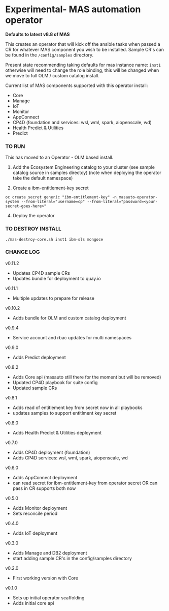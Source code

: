 # Experimental- MAS automation operator

**Defaults to latest v8.8 of MAS**

This creates an operator that will kick off the ansible tasks when passed a CR for whatever MAS component you wish to be installed.
Sample CR's can be found in the `/config/samples` directory.

Present state recommending taking defaults for mas instance name: `inst1` otherwise will need to change the role binding, this will be changed when we move to full OLM / custom catalog install.

Current list of MAS components supported with this operator install:
- Core
- Manage
- IoT
- Monitor
- AppConnect
- CP4D (foundation and services: wsl, wml, spark, aiopenscale, wd)
- Health Predict & Utilities
- Predict

### TO RUN

This has moved to an Operator - OLM based install.

1.  Add the Ecosystem Engineering catalog to your cluster (see sample catalog source in samples directoy)
(note when deploying the operator take the default namespace)

2.  Create a ibm-entitlement-key secret

`oc create secret generic "ibm-entitlement-key" -n masauto-operator-system --from-literal="username=cp" --from-literal="password=<your-secret-goes-here>" `

4.  Deploy the operator


### TO DESTROY INSTALL

`./mas-destroy-core.sh inst1 ibm-sls mongoce`


### CHANGE LOG

v0.11.2
- Updates CP4D sample CRs
- Updates bundle for deployment to quay.io

v0.11.1
- Multiple updates to prepare for release

v0.10.2
- Adds bundle for OLM and custom catalog deployment

v0.9.4
- Service account and rbac updates for multi namespaces

v0.9.0
- Adds Predict deployment

v0.8.2
- Adds Core api (masauto still there for the moment but will be removed)
- Updated CP4D playbook for suite config
- Updated sample CRs

v0.8.1
- Adds read of entitlement key from secret now in all playbooks
- updates samples to support entitlment key secret

v0.8.0
- Adds Health Predict & Utilities deployment

v0.7.0
- Adds CP4D deployment (foundation)
- Adds CP4D services: wsl, wml, spark, aiopenscale, wd

v0.6.0
- Adds AppConnect deployment
- can read secret for ibm-entitlement-key from operator secret OR can pass in CR supports both now

v0.5.0
- Adds Monitor deployment
- Sets reconcile period

v0.4.0
- Adds IoT deployment

v0.3.0
- Adds Manage and DB2 deployment
- start adding sample CR's in the config/samples directory

v0.2.0
- First working version with Core

v0.1.0
- Sets up initial operator scaffolding
- Adds initial core api
